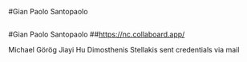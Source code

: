 #Gian Paolo Santopaolo
##

#Gian Paolo Santopaolo
##https://nc.collaboard.app/

Michael Görög Jiayi Hu Dimosthenis Stellakis sent credentials via mail
